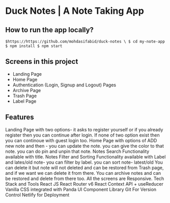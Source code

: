 # Duck Notes | A Note Taking App
## How to run the app locally?

``$https://https://github.com/mohdasifabid/duck-notes \
$ cd my-note-app
$ npm install
$ npm start``

## Screens in this project
* Landing Page
* Home Page
* Authentication (Login, Signup and Logout) Pages
* Archive Page
* Trash Page
* Label Page

## Features
Landing Page with two options- it asks to register yourself or if you already register then you can continue after login.
If none of two option exist then you can continoue with guest login too.
Home Page with options of ADD new note and then -
you can update the note.
you can give the color to that note.
you can do pin and unpin that note.
Notes Search Functionality available with title.
Notes Filter and Sorting Functionality available with Label and lates/old note-
you can filter by label.
you can sort note- latest/old
You can delete it but note will not deleted and can be restored from Trash page, and if we want we can delete it from there.
You can archive notes and can be restored and delete from there too.
All the screens are Responsive.
Tech Stack and Tools
React JS
React Router v6
React Context API + useReducer
Vanilla CSS integrated with Panda UI Component Library
Git For Version Control
Netlify for Deployment
